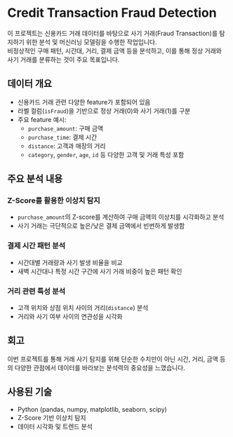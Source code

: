 # Credit Transaction Fraud Detection

이 프로젝트는 신용카드 거래 데이터를 바탕으로 사기 거래(Fraud Transaction)를 탐지하기 위한 분석 및 머신러닝 모델링을 수행한 작업입니다.  
비정상적인 구매 패턴, 시간대, 거리, 결제 금액 등을 분석하고, 이를 통해 정상 거래와 사기 거래를 분류하는 것이 주요 목표입니다.



    
## 데이터 개요

- 신용카드 거래 관련 다양한 feature가 포함되어 있음
- 라벨 컬럼(`isFraud`)을 기반으로 정상 거래(0)와 사기 거래(1)를 구분
- 주요 feature 예시:
  - `purchase_amount`: 구매 금액
  - `purchase_time`: 결제 시간
  - `distance`: 고객과 매장의 거리
  - `category`, `gender`, `age`, `id` 등 다양한 고객 및 거래 특성 포함



  
## 주요 분석 내용

### Z-Score를 활용한 이상치 탐지
- `purchase_amount`의 Z-score를 계산하여 구매 금액의 이상치를 시각화하고 분석
- 사기 거래는 극단적으로 높은/낮은 결제 금액에서 빈번하게 발생함

### 결제 시간 패턴 분석
- 시간대별 거래량과 사기 발생 비율을 비교
- 새벽 시간대나 특정 시간 구간에 사기 거래 비중이 높은 패턴 확인

### 거리 관련 특성 분석
- 고객 위치와 상점 위치 사이의 거리(`distance`) 분석
- 거리와 사기 여부 사이의 연관성을 시각화

  

    
## 회고

이번 프로젝트를 통해 거래 사기 탐지를 위해 단순한 수치만이 아닌 시간, 거리, 금액 등의 다양한 관점에서 데이터를 바라보는 분석력의 중요성을 느꼈습니다.



    
## 사용된 기술

- Python (pandas, numpy, matplotlib, seaborn, scipy)
- Z-Score 기반 이상치 탐지
- 데이터 시각화 및 트렌드 분석

